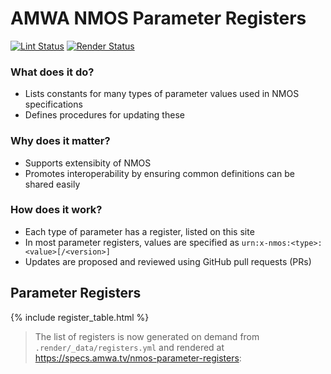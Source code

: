 # AMWA NMOS Parameter Registers

[![Lint Status](https://github.com/AMWA-TV/nmos-parameter-registers/workflows/Lint/badge.svg)](https://github.com/AMWA-TV/nmos-parameter-registers/actions?query=workflow%3ALint)
[![Render Status](https://github.com/AMWA-TV/nmos-parameter-registers/workflows/Render/badge.svg)](https://github.com/AMWA-TV/nmos-parameter-registers/actions?query=workflow%3ARender)

<!-- INTRO-START -->

### What does it do?

- Lists constants for many types of parameter values used in NMOS specifications
- Defines procedures for updating these

### Why does it matter?

- Supports extensibity of NMOS 
- Promotes interoperability by ensuring common definitions can be shared easily

### How does it work?

- Each type of parameter has a register, listed on this site
- In most parameter registers, values are specified as `urn:x-nmos:<type>:<value>[/<version>]`
- Updates are proposed and reviewed using GitHub pull requests (PRs)

## Parameter Registers

{% include register_table.html %}

<!-- INTRO-END -->

> The list of registers is now generated on demand from `.render/_data/registers.yml` and rendered at <https://specs.amwa.tv/nmos-parameter-registers>:

